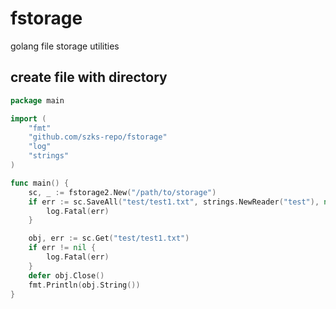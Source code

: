# fstorage
golang file storage utilities

## create file with directory

```go
package main

import (
	"fmt"
	"github.com/szks-repo/fstorage"
	"log"
	"strings"
)

func main() {
	sc, _ := fstorage2.New("/path/to/storage")
	if err := sc.SaveAll("test/test1.txt", strings.NewReader("test"), nil); err != nil {
		log.Fatal(err)
	}

	obj, err := sc.Get("test/test1.txt")
	if err != nil {
		log.Fatal(err)
	}
	defer obj.Close()
	fmt.Println(obj.String())
}
```